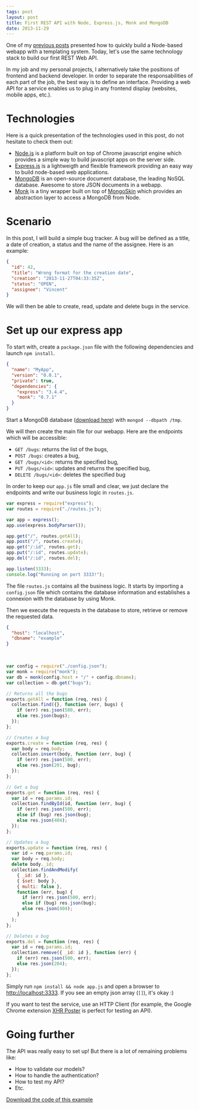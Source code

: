 ```yaml
---
tags: post
layout: post
title: First REST API with Node, Express.js, Monk and MongoDB
date: 2013-11-29
---
```


One of my <a href="/2013/11/18/first-app-using-express-and-jade.html">previous posts</a> presented how to quickly build a Node-based webapp with a templating system. Today, let's use the same technology stack to build our first REST Web API.

In my job and my personal projects, I alternatively take the positions of frontend and backend developer. In order to separate the responsabilities of each part of the job, the best way is to define an interface. Providing a web API for a service enables us to plug in any frontend display (websites, mobile apps, etc.).

<!--more-->

# Technologies

Here is a quick presentation of the technologies used in this post, do not hesitate to check them out:

- [Node.js](http://nodejs.org) is a platform built on top of Chrome javascript engine which provides a simple way to build javascript apps on the server side.
- [Express.js](http://expressjs.com) is a lightweigth and flexible framework providing an easy way to build node-based web applications.
- [MongoDB](http://www.mongodb.org/) is an open-source document database, the leading NoSQL database. Awesome to store JSON documents in a webapp.
- [Monk](https://github.com/LearnBoost/monk) is a tiny wrapper built on top of [MongoSkin]() which provides an abstraction layer to access a MongoDB from Node.

# Scenario

In this post, I will build a simple bug tracker. A bug will be defined as a title, a date of creation, a status and the name of the assignee. Here is an example:

```json
{
  "id": 42,
  "title": "Wrong format for the creation date",
  "creation": "2013-11-27T04:33:35Z",
  "status": "OPEN",
  "assignee": "Vincent"
}
```

We will then be able to create, read, update and delete bugs in the service.

# Set up our express app

To start with, create a `package.json` file with the following dependencies and launch `npm install`.

```json
{
  "name": "MyApp",
  "version": "0.0.1",
  "private": true,
  "dependencies": {
    "express": "3.4.4",
    "monk": "0.7.1"
  }
}
```

Start a MongoDB database ([download here](http://www.mongodb.org/)) with `mongod --dbpath /tmp`.

We will then create the main file for our webapp. Here are the endpoints which will be accessible:

- `GET /bugs`: returns the list of the bugs,
- `POST /bugs`: creates a bug,
- `GET /bugs/<id>`: returns the specified bug,
- `PUT /bugs/<id>`: updates and returns the specified bug,
- `DELETE /bugs/<id>`: deletes the specified bug

In order to keep our `app.js` file small and clear, we just declare the endpoints and write our business logic in `routes.js`.

```js
var express = require("express");
var routes = require("./routes.js");

var app = express();
app.use(express.bodyParser());

app.get("/", routes.getAll);
app.post("/", routes.create);
app.get("/:id", routes.get);
app.put("/:id", routes.update);
app.del("/:id", routes.del);

app.listen(3333);
console.log("Running on port 3333!");
```

The file `routes.js` contains all the business logic. It starts by importing a `config.json` file which contains the database information and establishes a connexion with the database by using Monk.

Then we execute the requests in the database to store, retrieve or remove the requested data.

```json
{
  "host": "localhost",
  "dbname": "example"
}
```

&nbsp;

```js
var config = require("./config.json");
var monk = require("monk");
var db = monk(config.host + "/" + config.dbname);
var collection = db.get("bugs");

// Returns all the bugs
exports.getAll = function (req, res) {
  collection.find({}, function (err, bugs) {
    if (err) res.json(500, err);
    else res.json(bugs);
  });
};

// Creates a bug
exports.create = function (req, res) {
  var body = req.body;
  collection.insert(body, function (err, bug) {
    if (err) res.json(500, err);
    else res.json(201, bug);
  });
};

// Get a bug
exports.get = function (req, res) {
  var id = req.params.id;
  collection.findById(id, function (err, bug) {
    if (err) res.json(500, err);
    else if (bug) res.json(bug);
    else res.json(404);
  });
};

// Updates a bug
exports.update = function (req, res) {
  var id = req.params.id;
  var body = req.body;
  delete body._id;
  collection.findAndModify(
    { _id: id },
    { $set: body },
    { multi: false },
    function (err, bug) {
      if (err) res.json(500, err);
      else if (bug) res.json(bug);
      else res.json(404);
    }
  );
};

// Deletes a bug
exports.del = function (req, res) {
  var id = req.params.id;
  collection.remove({ _id: id }, function (err) {
    if (err) res.json(500, err);
    else res.json(204);
  });
};
```

Simply run `npm install && node app.js` and open a browser to [http://localhost:3333](http://localhost:3333). If you see an empty json array (`[]`), it's okay :)

If you want to test the service, use an HTTP Client (for example, the Google Chrome extension [XHR Poster](https://chrome.google.com/webstore/detail/xhr-poster/akdbimilobjkfhgamdhneckaifceicen) is perfect for testing an API).

# Going further

The API was really easy to set up! But there is a lot of remaining problems like:

- How to validate our models?
- How to handle the authentication?
- How to test my API?
- Etc.

<a href="http://github.com/vdurmont/express-monk-mongodb-example" class="btn btn-primary">Download the code of this example</a>
